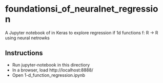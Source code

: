 # foundationsi\_of\_neuralnet\_regression
A Jupyter notebook of in Keras to explore regression if 1d functions f: R -> R using neural netrowks

## Instructions
- Run jupyter-notebook in this directiory
- In a browser, load http://localhost:8888/
- Open 1-d\_function\_regression.ipynb
